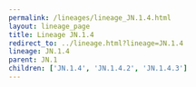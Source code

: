 ```yaml
---
permalink: /lineages/lineage_JN.1.4.html
layout: lineage_page
title: Lineage JN.1.4
redirect_to: ../lineage.html?lineage=JN.1.4
lineage: JN.1.4
parent: JN.1
children: ['JN.1.4', 'JN.1.4.2', 'JN.1.4.3']
---
```

